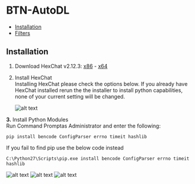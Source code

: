# BTN-AutoDL

- [Installation](#Installation)
- [Filters](#Filters)

## Installation
1. Download HexChat v2.12.3: [x86](https://dl.hexchat.net/hexchat/HexChat%202.12.3%20x86.exe) - [x64](https://dl.hexchat.net/hexchat/HexChat%202.12.3%20x64.exe)
  
2. Install HexChat  
   Installing HexChat please check the options below. If you already have HexChat installed rerun the the installer to install python capabilities, none of your current setting will be changed.
  
   ![alt text](http://oi63.tinypic.com/2rna7bo.jpg "Hexchat Python install")
  
**3.** Install Python Modules  
   Run Command Promptas Administrator and enter the following:  
  ```
pip install bencode ConfigParser errno timeit hashlib
  ```  
   If you fail to find pip use the below code instead  
  ```
C:\Python27\Scripts\pip.exe install bencode ConfigParser errno timeit hashlib
  ```  
  ![alt text](http://i66.tinypic.com/331dqir_th.png "Windows Key") ![alt text](http://i65.tinypic.com/eg8m0n_th.png "Plus") ![alt text](http://icons.iconarchive.com/icons/chromatix/keyboard-keys/32/letter-uppercase-R-icon.png "R Key")

